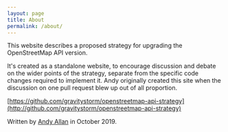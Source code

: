 ```yaml
---
layout: page
title: About
permalink: /about/
---
```


This website describes a proposed strategy for upgrading the OpenStreetMap API version.

It's created as a standalone website, to encourage discussion and debate on the wider points of the strategy, separate from the specific code changes required to implement it. Andy originally created this site when the discussion on one pull request blew up out of all proportion.

[https://github.com/gravitystorm/openstreetmap-api-strategy](http://github.com/gravitystorm/openstreetmap-api-strategy)

Written by [Andy Allan](https://www.gravitystorm.co.uk/) in October 2019.
